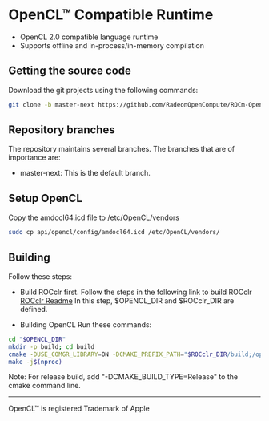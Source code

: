 # OpenCL™ Compatible Runtime

-   OpenCL 2.0 compatible language runtime
-   Supports offline and in-process/in-memory compilation

## Getting the source code
Download the git projects using the following commands:

```bash
git clone -b master-next https://github.com/RadeonOpenCompute/ROCm-OpenCL-Runtime.git
```

## Repository branches
The repository maintains several branches. The branches that are of importance are:

-    master-next: This is the default branch.

## Setup OpenCL
Copy the amdocl64.icd file to /etc/OpenCL/vendors

```bash
sudo cp api/opencl/config/amdocl64.icd /etc/OpenCL/vendors/
```

## Building
Follow these steps:

-   Build ROCclr first. Follow the steps in the following link to build ROCclr
   [ROCclr Readme](https://github.com/ROCm-Developer-Tools/ROCclr)
   In this step, $OPENCL_DIR and $ROCclr_DIR are defined.

-   Building OpenCL
Run these commands:

```bash
cd "$OPENCL_DIR"
mkdir -p build; cd build
cmake -DUSE_COMGR_LIBRARY=ON -DCMAKE_PREFIX_PATH="$ROCclr_DIR/build;/opt/rocm/" ..
make -j$(nproc)
```

Note: For release build, add "-DCMAKE_BUILD_TYPE=Release" to the cmake command line.

---
OpenCL™ is registered Trademark of Apple
